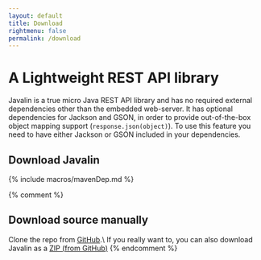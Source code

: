 ```yaml
---
layout: default
title: Download
rightmenu: false
permalink: /download
---
```


<h1 class="no-margin-top">A Lightweight REST API library</h1>

Javalin is a true micro Java REST API library and has no required external dependencies 
other than the embedded web-server. It has optional dependencies for Jackson and GSON, 
in order to provide out-of-the-box object mapping support (`response.json(object)`).
To use this feature you need to have either Jackson or GSON included in 
your dependencies.

## Download Javalin
{% include macros/mavenDep.md %}

{% comment %}
## Download source manually
Clone the repo from [GitHub](https://github.com/tipsy/javalin).\\
If you really want to, you can also download Javalin as a [ZIP (from GitHub)](https://github.com/tipsy/javalin/archive/master.zip)
{% endcomment %}